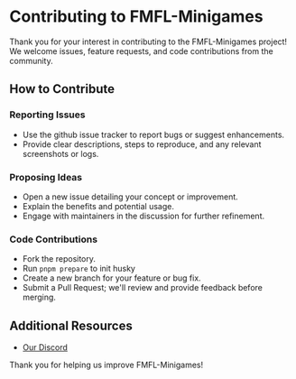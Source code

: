 # Contributing to FMFL-Minigames

Thank you for your interest in contributing to the FMFL-Minigames project! We welcome issues, feature requests, and code contributions from the community.

## How to Contribute

### Reporting Issues

- Use the github issue tracker to report bugs or suggest enhancements.
- Provide clear descriptions, steps to reproduce, and any relevant screenshots or logs.

### Proposing Ideas

- Open a new issue detailing your concept or improvement.
- Explain the benefits and potential usage.
- Engage with maintainers in the discussion for further refinement.

### Code Contributions

- Fork the repository.
- Run `pnpm prepare` to init husky
- Create a new branch for your feature or bug fix.
- Submit a Pull Request; we'll review and provide feedback before merging.

## Additional Resources

- [Our Discord](https://discord.fmfl-devteam.de)

Thank you for helping us improve FMFL-Minigames!
